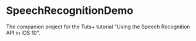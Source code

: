 # SpeechRecognitionDemo
The companion project for the Tuts+ tutorial "Using the Speech Recognition API in iOS 10".
